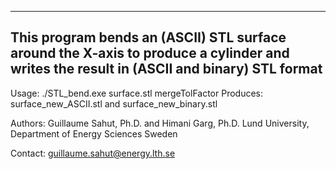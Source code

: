 ---------------------------------------------------------------------------------
This program bends an (ASCII) STL surface around the X-axis to produce a cylinder
and writes the result in (ASCII and binary) STL format
---------------------------------------------------------------------------------

Usage:
   ./STL_bend.exe surface.stl mergeTolFactor
Produces:
   surface_new_ASCII.stl and surface_new_binary.stl

Authors:
Guillaume Sahut, Ph.D. and Himani Garg, Ph.D.
Lund University, Department of Energy Sciences
Sweden

Contact:
guillaume.sahut@energy.lth.se
